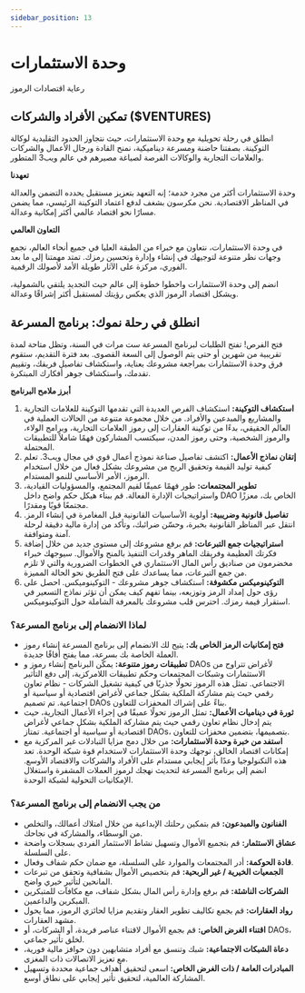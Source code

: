 ```yaml
---
sidebar_position: 13
---
```


# وحدة الاستثمارات

رعاية اقتصادات الرموز

## تمكين الأفراد والشركات ($VENTURES)

انطلق في رحلة تحويلية مع وحدة الاستثمارات، حيث نتجاوز الحدود التقليدية لوكالة التوكينة. بصفتنا حاضنة ومسرعة ديناميكية، نمنح القادة ورجال الأعمال والشركات والعلامات التجارية والوكالات الفرصة لصياغة مصيرهم في عالم ويب3 المتطور.

**تعهدنا**

وحدة الاستثمارات أكثر من مجرد خدمة؛ إنه التعهد بتعزيز مستقبل يحدده التضمن والعدالة في المناظر الاقتصادية. نحن مكرسون بشغف لدفع اعتماد التوكينة الرئيسي، مما يضمن مسارًا نحو اقتصاد عالمي أكثر إمكانية وعدالة.

**التعاون العالمي**

في وحدة الاستثمارات، نتعاون مع خبراء من الطبقة العليا في جميع أنحاء العالم، نجمع وجهات نظر متنوعة لتوجيهك في إنشاء وإدارة وتحسين رمزك. تمتد مهمتنا إلى ما بعد الفوري، مركزة على الآثار طويلة الأمد لأصولك الرقمية.

انضم إلى وحدة الاستثمارات واخطوا خطوة إلى عالم حيث التجديد يلتقي بالشمولية، ويشكل اقتصاد الرموز الذي يعكس رؤيتك لمستقبل أكثر إشراقًا وعدالة.

## انطلق في رحلة نموك: برنامج المسرعة

فتح الفرص! تفتح الطلبات لبرنامج المسرعة ست مرات في السنة، وتظل متاحة لمدة تقريبية من شهرين أو حتى يتم الوصول إلى السعة القصوى. بعد فترة التقديم، ستقوم فرق وحدة الاستثمارات بمراجعة مشروعك بعناية، واستكشاف تفاصيل فريقك، وتقييم تقدمك، واستكشاف جوهر أفكارك المبتكرة.

**أبرز ملامح البرنامج**

1. **استكشاف التوكينة:** استكشاف الفرص العديدة التي تقدمها التوكينة للعلامات التجارية والمشاريع والمبدعين والأفراد. من خلال مجموعة متنوعة من الحالات العملية في العالم الحقيقي، بدءًا من توكينة العقارات إلى رموز العلامات التجارية، وبرامج الولاء، والرموز الشخصية، وحتى رموز المدن، سيكتسب المشاركون فهمًا شاملاً للتطبيقات المحتملة.
2. **إتقان نماذج الأعمال:** اكتشف تفاصيل صناعة نموذج أعمال قوي في مجال ويب3. تعلم كيفية توليد القيمة وتحقيق الربح من مشروعك بشكل فعال من خلال استخدام الرموز، الأمر الأساسي للنمو المستدام.
3. **تطوير المجتمعات:** طور فهمًا عميقًا لقيم المجتمع، والمسؤوليات القيادية، واستراتيجيات الإدارة الفعالة. قم ببناء هيكل حكم واضح داخل DAO الخاص بك، معززًا مجتمعًا قويًا ومقدرًا.
4. **تفاصيل قانونية وضريبية:** أولوية الأساسيات القانونية قبل المغامرة في إنشاء الرمز. انتقل عبر المناظر القانونية بخبرة، وحسّن ضرائبك، وتأكد من إدارة مالية دقيقة لرحلة آمنة ومتوافقة.
5. **استراتيجيات جمع التبرعات:** قم برفع مشروعك إلى مستوى جديد من خلال إضافة فكرتك العظيمة وفريقك الماهر وقدرات التنفيذ بالمنح والأموال. سيوجهك خبراء مخضرمون من صناديق رأس المال الاستثماري في الخطوات الضرورية والتي لا تلزم من جمع التبرعات، مما يساعدك على فتح الطريق نحو الحالة المميزة.
6. **التوكينوميكس مكشوفة:** استكشاف جوهر مشروعك - التوكينوميكس. احصل على رؤى حول إمداد الرمز وتوزيعه، بينما تفهم كيف يمكن أن تؤثر نماذج التسعير في استقرار قيمة رمزك. احترس قلب مشروعك بالمعرفة الشاملة حول التوكينوميكس.

### لماذا الانضمام إلى برنامج المسرعة؟

- **فتح إمكانيات الرمز الخاص بك:** يتيح لك الانضمام إلى برنامج المسرعة إنشاء رموز العملة الخاصة بك بسرعة، مما يفتح أفاقًا جديدة.
- **تطبيقات رموز متنوعة:** يمكّن البرنامج إنشاء رموز و DAOs لأغراض تتراوح من الاستثمارات وشبكات المجتمعات وحكم تطبيقات اللامركزية، إلى دفع التأثير الاجتماعي. تمثل هذه الرموز تحولًا جذريًا في كيفية تشغيل الشركات - نظام تعاون رقمي حيث يتم مشاركة الملكية بشكل جماعي لأغراض اقتصادية أو سياسية أو اجتماعية. تم تصميم DAOs بناءً على إشراك المحفزات للتعاون.
- **ثورة في ديناميات الأعمال:** تمثل الرموز تحولًا عميقًا في إجراء الأعمال التجارية، حيث يتم إدخال نظام تعاون رقمي حيث يتم مشاركة الملكية بشكل جماعي لأغراض اقتصادية أو سياسية أو اجتماعية. تمتاز DAOs، بتصميمها، بتضمين محفزات للتعاون.
- **استفد من خبرة وحدة الاستثمارات:** من خلال دمج مزايا التبادلات غير المركزية مع إمكانات اقتصاد الخالق، توجهك وحدة الاستثمارات لاستخدام قوة شبكة الوحدة. تعد هذه التكنولوجيا وعدًا بأثر إيجابي مستدام على الأفراد والشركات والاقتصاد الأوسع. انضم إلى برنامج المسرعة لتحديث نهجك لرموز العملات المشفرة واستغلال الإمكانيات التحولية لشبكة الوحدة.

### من يجب الانضمام إلى برنامج المسرعة؟

- **الفنانون والمبدعون:** قم بتمكين رحلتك الإبداعية من خلال امتلاك أعمالك، والتخلص من الوسطاء، والمشاركة في نجاحك.
- **عشاق الاستثمار:** قم بتجميع الأموال وتسهيل نشاط الاستثمار الفردي بسجلات واضحة على السلسلة.
- **قادة الحوكمة:** أدر المجتمعات والموارد على السلسلة، مع ضمان حكم شفاف وفعال.
- **الجمعيات الخيرية / غير الربحية:** قم بتخصيص الأموال بشفافية وتحقق من تبرعات المانحين لتأثير خيري واضح.
- **الشركات الناشئة:** قم برفع وإدارة رأس المال بشكل شفاف، مع مكافآت للمتبكرين المبكرين والداعمين.
- **رواد العقارات:** قم بجمع تكاليف تطوير العقار وتقديم مزايا لحائزي الرموز، مما يحول مشهد العقارات.
- **اقتناء الغرض الخاص:** قم بجمع الأموال لاقتناء عناصر فريدة، أو الشركات، أو DAOs، لخلق تأثير جماعي.
- **دعاة الشبكات الاجتماعية:** شبك وتنسق مع أفراد متشابهين دون حوافز مالية فورية، مع تعزيز الاتصالات ذات المغزى.
- **المبادرات العامة / ذات الغرض الخاص:** اسعى لتحقيق أهداف جماعية محددة وتسهيل المشاركة العالمية، لتحقيق تأثير إيجابي على نطاق أوسع.
